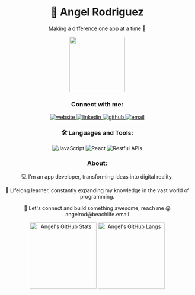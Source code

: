 <h1 align="center">👋 Angel Rodriguez</h1>
<p align="center">Making a difference one app at a time 🚀</p>
<p align="center">
<img src="https://res.cloudinary.com/angelrodriguez/image/upload/v1680185483/bitmojime.png" width="150">
</p>
<h3 align="center">Connect with me:</h3>
<p align="center">
  <a href="https://www.angelrod.dev/" target="_blank">
    <img src="https://img.icons8.com/bubbles/64/undefined/domain.png" alt="website">
  </a>
  <a href="https://www.linkedin.com/in/angelrodriguezlead/" target="_blank">
    <img src="https://img.icons8.com/bubbles/64/undefined/linkedin.png" alt="linkedin">
  </a>
  <a href="https://github.com/angelr1076" target="_blank">
    <img src="https://img.icons8.com/bubbles/64/undefined/github.png" alt="github">
  </a>
  <a href="mailto:angelrod@beachlife.email" target="_blank">
    <img src="https://img.icons8.com/bubbles/64/undefined/email.png" alt="email">
  </a>
</p>
<!-- Icons by icons8.com <https://icons8.com/icons/bubbles> -->
<h3 align="center">🛠️ Languages and Tools:</h3>
<p align="center">
  <img src="https://img.shields.io/badge/JavaScript-yellow?style=for-the-badge&logo=javascript&logoColor=black" alt="JavaScript"/>
  <img src="https://img.shields.io/badge/React-blue?style=for-the-badge&logo=react&logoColor=white" alt="React"/>
  <img src="https://img.shields.io/badge/REST%20APIs-blue?style=for-the-badge&logoColor=white" alt="Restful APIs"/>
  <!-- Add more languages and tools here -->
</p>
<h3 align="center">About:</h3>
<p align="center">💻 I'm an app developer, transforming ideas into digital reality.</p>
<p align="center">🌱 Lifelong learner, constantly expanding my knowledge in the vast world of programming.</p>
<p align="center">🌴 Let's connect and build something awesome, reach me @ angelrod@beachlife.email</p>
<p align="center">
  <img alt="Angel's GitHub Stats" height="180px" src="https://github-readme-stats.vercel.app/api?username=angelr1076&theme=noctis_minimus&hide_border=true&show_icons=true&count_private=true">
  <img alt="Angel's GitHub Langs" height="180px" src="https://github-readme-stats.vercel.app/api/top-langs/?username=angelr1076&theme=noctis_minimus&hide_border=true&show_icons=true&langs_count=4">
</p>
